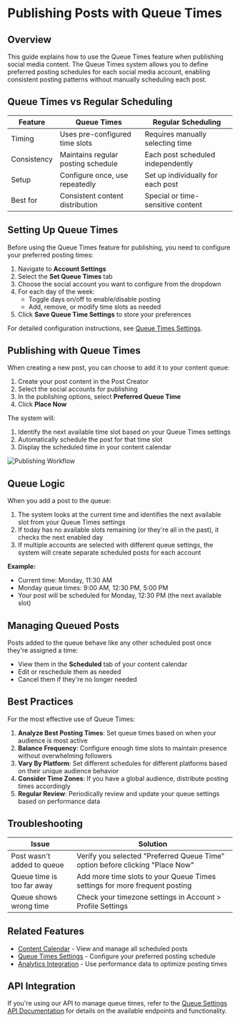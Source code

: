 # Publishing Posts with Queue Times

## Overview

This guide explains how to use the Queue Times feature when publishing social media content. The Queue Times system allows you to define preferred posting schedules for each social media account, enabling consistent posting patterns without manually scheduling each post.

## Queue Times vs Regular Scheduling

| Feature | Queue Times | Regular Scheduling |
|---------|-------------|-------------------|
| Timing | Uses pre-configured time slots | Requires manually selecting time |
| Consistency | Maintains regular posting schedule | Each post scheduled independently |
| Setup | Configure once, use repeatedly | Set up individually for each post |
| Best for | Consistent content distribution | Special or time-sensitive content |

## Setting Up Queue Times

Before using the Queue Times feature for publishing, you need to configure your preferred posting times:

1. Navigate to **Account Settings**
2. Select the **Set Queue Times** tab
3. Choose the social account you want to configure from the dropdown
4. For each day of the week:
   - Toggle days on/off to enable/disable posting
   - Add, remove, or modify time slots as needed
5. Click **Save Queue Time Settings** to store your preferences

For detailed configuration instructions, see [Queue Times Settings](QueueTimesSettings.md).

## Publishing with Queue Times

When creating a new post, you can choose to add it to your content queue:

1. Create your post content in the Post Creator
2. Select the social accounts for publishing
3. In the publishing options, select **Preferred Queue Time**
4. Click **Place Now**

The system will:
1. Identify the next available time slot based on your Queue Times settings
2. Automatically schedule the post for that time slot
3. Display the scheduled time in your content calendar

![Publishing Workflow](../assets/queue-times-publishing.png)

## Queue Logic

When you add a post to the queue:

1. The system looks at the current time and identifies the next available slot from your Queue Times settings
2. If today has no available slots remaining (or they're all in the past), it checks the next enabled day
3. If multiple accounts are selected with different queue settings, the system will create separate scheduled posts for each account

**Example:**
- Current time: Monday, 11:30 AM
- Monday queue times: 9:00 AM, 12:30 PM, 5:00 PM
- Your post will be scheduled for Monday, 12:30 PM (the next available slot)

## Managing Queued Posts

Posts added to the queue behave like any other scheduled post once they're assigned a time:

- View them in the **Scheduled** tab of your content calendar
- Edit or reschedule them as needed
- Cancel them if they're no longer needed

## Best Practices

For the most effective use of Queue Times:

1. **Analyze Best Posting Times**: Set queue times based on when your audience is most active
2. **Balance Frequency**: Configure enough time slots to maintain presence without overwhelming followers
3. **Vary By Platform**: Set different schedules for different platforms based on their unique audience behavior
4. **Consider Time Zones**: If you have a global audience, distribute posting times accordingly
5. **Regular Review**: Periodically review and update your queue settings based on performance data

## Troubleshooting

| Issue | Solution |
|-------|----------|
| Post wasn't added to queue | Verify you selected "Preferred Queue Time" option before clicking "Place Now" |
| Queue time is too far away | Add more time slots to your Queue Times settings for more frequent posting |
| Queue shows wrong time | Check your timezone settings in Account > Profile Settings |

## Related Features

- [Content Calendar](ContentCalendar.md) - View and manage all scheduled posts
- [Queue Times Settings](QueueTimesSettings.md) - Configure your preferred posting schedule
- [Analytics Integration](AnalyticsIntegration.md) - Use performance data to optimize posting times

## API Integration

If you're using our API to manage queue times, refer to the [Queue Settings API Documentation](../api/queue-settings.md) for details on the available endpoints and functionality. 